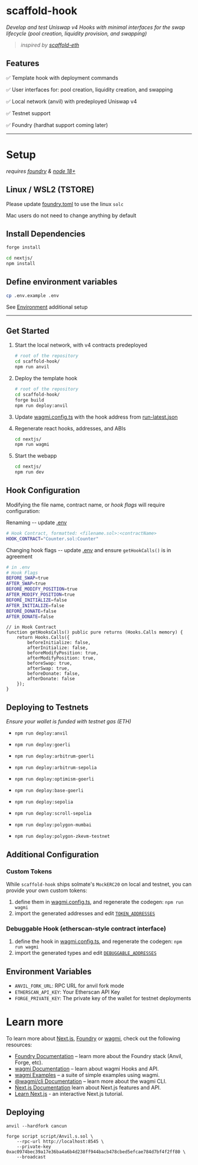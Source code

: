 # scaffold-hook

_Develop and test Uniswap v4 Hooks with minimal interfaces for the swap lifecycle (pool creation, liquidity provision, and swapping)_

> _inspired by [scaffold-eth](https://github.com/scaffold-eth/scaffold-eth-2)_

## Features

✅ Template hook with deployment commands

✅ User interfaces for: pool creation, liquidity creation, and swapping

✅ Local network (anvil) with predeployed Uniswap v4

✅ Testnet support

✅ Foundry (hardhat support coming later)

---

# Setup

_requires [foundry](https://book.getfoundry.sh/getting-started/installation) & [node 18+](https://nodejs.org/en/download)_

## Linux / WSL2 (TSTORE)

Please update [foundry.toml](foundry.toml#L9) to use the linux `solc`

Mac users do not need to change anything by default

## Install Dependencies

```bash
forge install

cd nextjs/
npm install
```

## Define environment variables

```bash
cp .env.example .env
```

See [Environment](#environment-variables) additional setup

---

## Get Started

1. Start the local network, with v4 contracts predeployed

   ```bash
   # root of the repository
   cd scaffold-hook/
   npm run anvil
   ```

2. Deploy the template hook

   ```bash
   # root of the repository
   cd scaffold-hook/
   forge build
   npm run deploy:anvil
   ```

3. Update [wagmi.config.ts](nextjs/wagmi.config.ts) with the hook address from [run-latest.json](/broadcast/DeployHook.s.sol/31337/run-latest.json)

4. Regenerate react hooks, addresses, and ABIs

   ```bash
   cd nextjs/
   npm run wagmi
   ```

5. Start the webapp
   ```bash
   cd nextjs/
   npm run dev
   ```

## Hook Configuration

Modifying the file name, contract name, or _hook flags_ will require configuration:

Renaming -- update [.env](.env)

```bash
# Hook Contract, formatted: <filename.sol>:<contractName>
HOOK_CONTRACT="Counter.sol:Counter"
```

Changing hook flags -- update [.env](.env) and ensure `getHookCalls()` is in agreement

```bash
# in .env
# Hook Flags
BEFORE_SWAP=true
AFTER_SWAP=true
BEFORE_MODIFY_POSITION=true
AFTER_MODIFY_POSITION=true
BEFORE_INITIALIZE=false
AFTER_INITIALIZE=false
BEFORE_DONATE=false
AFTER_DONATE=false
```

```solidity
// in Hook Contract
function getHooksCalls() public pure returns (Hooks.Calls memory) {
    return Hooks.Calls({
        beforeInitialize: false,
        afterInitialize: false,
        beforeModifyPosition: true,
        afterModifyPosition: true,
        beforeSwap: true,
        afterSwap: true,
        beforeDonate: false,
        afterDonate: false
    });
}
```

## Deploying to Testnets

_Ensure your wallet is funded with testnet gas (ETH)_

- `npm run deploy:anvil`

- `npm run deploy:goerli`

- `npm run deploy:arbitrum-goerli`

- `npm run deploy:arbitrum-sepolia`

- `npm run deploy:optimism-goerli`

- `npm run deploy:base-goerli`

- `npm run deploy:sepolia`

- `npm run deploy:scroll-sepolia`

- `npm run deploy:polygon-mumbai`

- `npm run deploy:polygon-zkevm-testnet`

## Additional Configuration

### Custom Tokens

While `scaffold-hook` ships solmate's `MockERC20` on local and testnet, you can provide your own custom tokens:

1. define them in [wagmi.config.ts](nextjs/wagmi.config.ts#L80), and regenerate the codegen: `npm run wagmi`
2. import the generated addresses and edit [`TOKEN_ADDRESSES`](nextjs/utils/config.ts)

### Debuggable Hook (etherscan-style contract interface)

1. define the hook in [wagmi.config.ts](nextjs/wagmi.config.ts#L15), and regenerate the codegen: `npm run wagmi`
2. import the generated types and edit [`DEBUGGABLE_ADDRESSES`](nextjs/utils/config.ts)

## Environment Variables

- `ANVIL_FORK_URL`: RPC URL for anvil fork mode
- `ETHERSCAN_API_KEY`: Your Etherscan API Key
- `FORGE_PRIVATE_KEY`: The private key of the wallet for testnet deployments

# Learn more

To learn more about [Next.js](https://nextjs.org), [Foundry](https://book.getfoundry.sh/) or [wagmi](https://wagmi.sh), check out the following resources:

- [Foundry Documentation](https://book.getfoundry.sh/) – learn more about the Foundry stack (Anvil, Forge, etc).
- [wagmi Documentation](https://wagmi.sh) – learn about wagmi Hooks and API.
- [wagmi Examples](https://wagmi.sh/examples/connect-wallet) – a suite of simple examples using wagmi.
- [@wagmi/cli Documentation](https://wagmi.sh/cli) – learn more about the wagmi CLI.
- [Next.js Documentation](https://nextjs.org/docs) learn about Next.js features and API.
- [Learn Next.js](https://nextjs.org/learn) - an interactive Next.js tutorial.


## Deploying 

```
anvil --hardfork cancun
```

```
forge script script/Anvil.s.sol \
    --rpc-url http://localhost:8545 \
    --private-key 0xac0974bec39a17e36ba4a6b4d238ff944bacb478cbed5efcae784d7bf4f2ff80 \
    --broadcast
```
